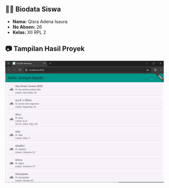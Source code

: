 ## 🧑‍💻 Biodata Siswa

- **Nama:** Qisra Adena Isaura  
- **No Absen:** 26  
- **Kelas:** XII RPL 2  

## 📷 Tampilan Hasil Proyek

![Tampilan Aplikasi](https://github.com/shandychick/coba_API/blob/master/tugas_api.png)
